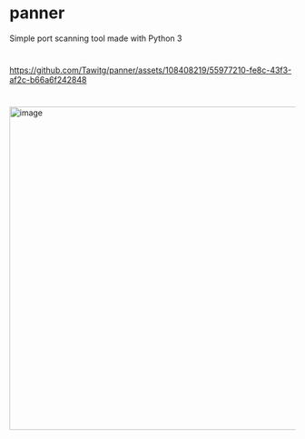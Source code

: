 # panner
Simple port scanning tool made with Python 3
#
https://github.com/Tawitg/panner/assets/108408219/55977210-fe8c-43f3-af2c-b66a6f242848
#
<img width="569" alt="image" src="https://user-images.githubusercontent.com/108408219/208313299-28a19c6a-0388-4939-8d80-4b209be1250a.png">


